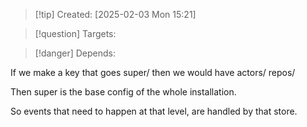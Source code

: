 
>[!tip] Created: [2025-02-03 Mon 15:21]

>[!question] Targets: 

>[!danger] Depends: 

If we make a key that goes super/ then we would have actors/ repos/

Then super is the base config of the whole installation.

So events that need to happen at that level, are handled by that store.